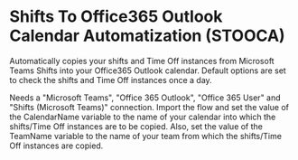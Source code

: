 # Shifts To Office365 Outlook Calendar Automatization (STOOCA)

Automatically copies your shifts and Time Off instances from Microsoft Teams Shifts into your Office365 Outlook calendar. Default options are set to check the shifts and Time Off instances once a day.

Needs a "Microsoft Teams", "Office 365 Outlook", "Office 365 User" and "Shifts (Microsoft Teams)" connection. Import the flow and set the value of the CalendarName variable to the name of your calendar into which the shifts/Time Off instances are to be copied. Also, set the value of the TeamName variable to the name of your team from which the shifts/Time Off instances are copied.
